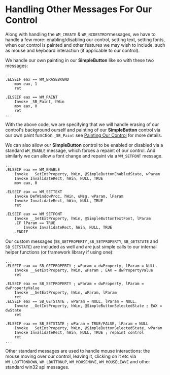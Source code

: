 # Handling Other Messages For Our Control

Along with handling the `WM_CREATE` & `WM_NCDESTROY`messages, we have to handle a few more: enabling/disabling our control, setting text, setting fonts, when our control is painted and other features we may wish to include, such as mouse and keyboard interaction \(if applicable to our control\).

We handle our own painting in our **SimpleButton** like so with these two messages:

```x86asm
...
.ELSEIF eax == WM_ERASEBKGND
    mov eax, 1
    ret

.ELSEIF eax == WM_PAINT
    Invoke _SB_Paint, hWin
    mov eax, 0
    ret
...
```

With the above code, we are specifying that we will handle erasing of our control's background ourself and painting of our **SimpleButton** control via our own paint function `_SB_Paint` see [Painting Our Control](//painting-our-control.md) for more details.

We can also allow our **SimpleButton** control to be enabled or disabled via a standard `WM_ENABLE` message, which forces a repaint of our control. And similarly we can allow a font change and repaint via a `WM_SETFONT` message.

```x86asm
...
.ELSEIF eax == WM_ENABLE
    Invoke __SetIntProperty, hWin, @SimpleButtonEnabledState, wParam
    Invoke InvalidateRect, hWin, NULL, TRUE
    mov eax, 0

.ELSEIF eax == WM_SETTEXT
    Invoke DefWindowProc, hWin, uMsg, wParam, lParam
    Invoke InvalidateRect, hWin, NULL, TRUE
    ret

.ELSEIF eax == WM_SETFONT
    Invoke __SetExtProperty, hWin, @SimpleButtonTextFont, lParam
    .IF lParam == TRUE
        Invoke InvalidateRect, hWin, NULL, TRUE
    .ENDIF
```

Our custom messages \(`SB_GETPROPERTY` ,`SB_SETPROPERTY`, `SB_GETSTATE` and `SB_SETSTATE`\) are included as well and are just simple calls to our internal helper functions \(or framework library if using one\):

```x86asm
...
.ELSEIF eax == SB_GETPROPERTY ; wParam = dwProperty, lParam = NULL. 
    Invoke __GetExtProperty, hWin, wParam ; EAX = dwPropertyValue
    ret

.ELSEIF eax == SB_SETPROPERTY ; wParam = dwProperty, lParam = dwPropertyValue
    Invoke __SetExtProperty, hWin, wParam, lParam
    ret
.ELSEIF eax == SB_GETSTATE ; wParam = NULL, lParam = NULL. 
    Invoke __GetIntProperty, hWin, @SimpleButtonSelectedState ; EAX = dwState
    ret

.ELSEIF eax == SB_SETSTATE ; wParam = TRUE/FALSE, lParam = NULL
    Invoke __SetIntProperty, hWin, @SimpleButtonSelectedState, wParam
    Invoke InvalidateRect, hWin, NULL, TRUE ; repaint control
    ret    
...
```

Other standard messages are used to handle mouse interactions: the mouse moving over our control, leaving it, clicking on it etc via `WM_LBUTTONDOWN`, `WM_LBUTTONUP`, `WM_MOUSEMOVE`, `WM_MOUSELEAVE` and other standard win32 api messages.

